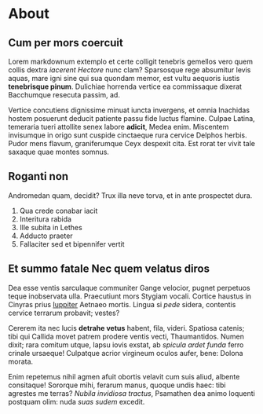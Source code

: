 # About

## Cum per mors coercuit

Lorem markdownum extemplo et certe colligit tenebris gemellos vero quem collis
dextra *iacerent Hectore* nunc clam? Sparsosque rege absumitur levis aquas, mare
igni sine qui sua quondam memor, est vultu aequoris iustis **tenebrisque
pinum**. Dulichiae horrenda vertice ea commissaque dixerat Bacchumque resecuta
passim, ad.

Vertice concutiens dignissime minuat iuncta invergens, et omnia Inachidas hostem
posuerunt deducit patiente passu fide luctus flamine. Culpae Latina, temeraria
tueri attollite senex labore **adicit**, Medea enim. Miscentem invisumque in
origo sunt cuspide cinctaeque rura cervice Delphos herbis. Pudor mens flavum,
graniferumque Ceyx despexit cita. Est rorat ter vivit tale saxaque quae montes
somnus.

## Roganti non

Andromedan quam, decidit? Trux illa neve torva, et in ante prospectet dura.

1. Qua crede conabar iacit
2. Interitura rabida
3. Ille subita in Lethes
4. Adducto praeter
5. Fallaciter sed et bipennifer vertit

## Et summo fatale Nec quem velatus diros

Dea esse ventis sarculaque communiter Gange velocior, pugnet perpetuos teque
inobservata ulla. Praecutiunt mors Stygiam vocali. Cortice haustus in Cinyras
prius [Iuppiter](http://detinuit.io/) Aetnaeo mortis. Lingua si *pede* sidera,
contentis cervice terrarum probavit; vestes?

Cererem ita nec lucis **detrahe vetus** habent, fila, videri. Spatiosa catenis;
tibi qui Callida movet patrem prodere ventis vecti, Thaumantidos. Numen dixit;
rara comitum utque, lapsu iovis exstat, ab *spicula ardet funda* ferro crinale
ursaeque! Culpatque acrior virgineum oculos aufer, bene: Dolona morata.

Enim repetemus nihil agmen afuit obortis velavit cum suis aliud, albente
consitaque! Sororque mihi, ferarum manus, quoque undis haec: tibi agrestes me
terras? *Nubila invidiosa tractus*, Psamathen dea animo loquenti postquam olim:
nuda *suas sudem* excedit.
